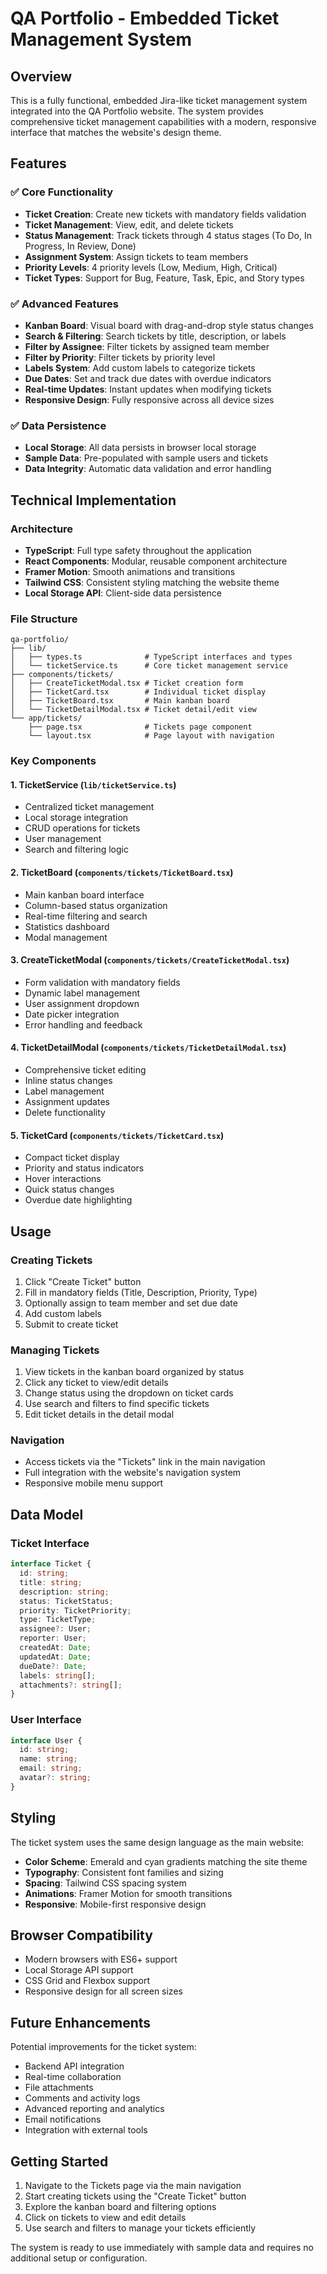 # QA Portfolio - Embedded Ticket Management System

## Overview

This is a fully functional, embedded Jira-like ticket management system integrated into the QA Portfolio website. The system provides comprehensive ticket management capabilities with a modern, responsive interface that matches the website's design theme.

## Features

### ✅ Core Functionality
- **Ticket Creation**: Create new tickets with mandatory fields validation
- **Ticket Management**: View, edit, and delete tickets
- **Status Management**: Track tickets through 4 status stages (To Do, In Progress, In Review, Done)
- **Assignment System**: Assign tickets to team members
- **Priority Levels**: 4 priority levels (Low, Medium, High, Critical)
- **Ticket Types**: Support for Bug, Feature, Task, Epic, and Story types

### ✅ Advanced Features
- **Kanban Board**: Visual board with drag-and-drop style status changes
- **Search & Filtering**: Search tickets by title, description, or labels
- **Filter by Assignee**: Filter tickets by assigned team member
- **Filter by Priority**: Filter tickets by priority level
- **Labels System**: Add custom labels to categorize tickets
- **Due Dates**: Set and track due dates with overdue indicators
- **Real-time Updates**: Instant updates when modifying tickets
- **Responsive Design**: Fully responsive across all device sizes

### ✅ Data Persistence
- **Local Storage**: All data persists in browser local storage
- **Sample Data**: Pre-populated with sample users and tickets
- **Data Integrity**: Automatic data validation and error handling

## Technical Implementation

### Architecture
- **TypeScript**: Full type safety throughout the application
- **React Components**: Modular, reusable component architecture
- **Framer Motion**: Smooth animations and transitions
- **Tailwind CSS**: Consistent styling matching the website theme
- **Local Storage API**: Client-side data persistence

### File Structure
```
qa-portfolio/
├── lib/
│   ├── types.ts              # TypeScript interfaces and types
│   └── ticketService.ts      # Core ticket management service
├── components/tickets/
│   ├── CreateTicketModal.tsx # Ticket creation form
│   ├── TicketCard.tsx        # Individual ticket display
│   ├── TicketBoard.tsx       # Main kanban board
│   └── TicketDetailModal.tsx # Ticket detail/edit view
└── app/tickets/
    ├── page.tsx              # Tickets page component
    └── layout.tsx            # Page layout with navigation
```

### Key Components

#### 1. TicketService (`lib/ticketService.ts`)
- Centralized ticket management
- Local storage integration
- CRUD operations for tickets
- User management
- Search and filtering logic

#### 2. TicketBoard (`components/tickets/TicketBoard.tsx`)
- Main kanban board interface
- Column-based status organization
- Real-time filtering and search
- Statistics dashboard
- Modal management

#### 3. CreateTicketModal (`components/tickets/CreateTicketModal.tsx`)
- Form validation with mandatory fields
- Dynamic label management
- User assignment dropdown
- Date picker integration
- Error handling and feedback

#### 4. TicketDetailModal (`components/tickets/TicketDetailModal.tsx`)
- Comprehensive ticket editing
- Inline status changes
- Label management
- Assignment updates
- Delete functionality

#### 5. TicketCard (`components/tickets/TicketCard.tsx`)
- Compact ticket display
- Priority and status indicators
- Hover interactions
- Quick status changes
- Overdue date highlighting

## Usage

### Creating Tickets
1. Click "Create Ticket" button
2. Fill in mandatory fields (Title, Description, Priority, Type)
3. Optionally assign to team member and set due date
4. Add custom labels
5. Submit to create ticket

### Managing Tickets
1. View tickets in the kanban board organized by status
2. Click any ticket to view/edit details
3. Change status using the dropdown on ticket cards
4. Use search and filters to find specific tickets
5. Edit ticket details in the detail modal

### Navigation
- Access tickets via the "Tickets" link in the main navigation
- Full integration with the website's navigation system
- Responsive mobile menu support

## Data Model

### Ticket Interface
```typescript
interface Ticket {
  id: string;
  title: string;
  description: string;
  status: TicketStatus;
  priority: TicketPriority;
  type: TicketType;
  assignee?: User;
  reporter: User;
  createdAt: Date;
  updatedAt: Date;
  dueDate?: Date;
  labels: string[];
  attachments?: string[];
}
```

### User Interface
```typescript
interface User {
  id: string;
  name: string;
  email: string;
  avatar?: string;
}
```

## Styling

The ticket system uses the same design language as the main website:
- **Color Scheme**: Emerald and cyan gradients matching the site theme
- **Typography**: Consistent font families and sizing
- **Spacing**: Tailwind CSS spacing system
- **Animations**: Framer Motion for smooth transitions
- **Responsive**: Mobile-first responsive design

## Browser Compatibility

- Modern browsers with ES6+ support
- Local Storage API support
- CSS Grid and Flexbox support
- Responsive design for all screen sizes

## Future Enhancements

Potential improvements for the ticket system:
- Backend API integration
- Real-time collaboration
- File attachments
- Comments and activity logs
- Advanced reporting and analytics
- Email notifications
- Integration with external tools

## Getting Started

1. Navigate to the Tickets page via the main navigation
2. Start creating tickets using the "Create Ticket" button
3. Explore the kanban board and filtering options
4. Click on tickets to view and edit details
5. Use search and filters to manage your tickets efficiently

The system is ready to use immediately with sample data and requires no additional setup or configuration.


